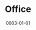 ---
title: Office
date: 0003-01-01
ico: mdi:desktop-tower
color:
  title: red
  shade: 400
hardware:

  - type: Display 1
    name: Spectrum › Black
    sub:
      - 27"
      - 240Hz
      - OLED
    url: https://dough.tech/products/spectrum-black

  - type: Display 2
    name: LG › 27GL83A-B
    sub:
      - 27"
      - 144Hz
    url: https://amazon.com/dp/B07YGZL8XF?tag=qrayg-20

  - type: Speakers
    name: Audioengine › A2+
    sub:
      - + S6 Sub
    url: https://amazon.com/dp/B07MYW4Q8S?tag=qrayg-20

  - type: Headphones
    name: Bowers & Wilkins › PX-7
    sub:
      - Over Ear
    url: https://amazon.com/dp/B07WK6SGZC?tag=qrayg-20

  - type: Cam
    name: Insta360 › Link
    sub:
      - USB
      - AI
    url: https://amazon.com/dp/B0B826KS4B?tag=qrayg-20

  # - type: Cam
  #   name: Opal › AI Webcam
  #   sub:
  #     - USB
  #     - Black
  #   url: https://opalcamera.com/

  # - type: Cam
  #   name: Lumina › AI Webcam
  #   sub:
  #     - USB
  #     - Atomic Grey
  #   url: https://amazon.com/dp/B09T74FDVJ?tag=qrayg-20

  - type: USB Switch
    name: UGreen › USB3 Switch
    sub:
      - 4x USB3
      - Mac ↔ PC
    url: https://amazon.com/dp/B01N6GD9JO?tag=qrayg-20

  - type: Misc
    name: LaMetric › Sky
    sub:
      - Smart Lighting
    url: https://lametric.com/en-US/sky/

  - type: Misc
    name: LaMetric › Time
    sub:
      - Smart Clock
    url: https://amazon.com/dp/B01IVTVK3W?tag=qrayg-20

  - type: NAS
    name: Synology › DS620slim
    sub:
      - 6 Bays
      - 8GB Crucial Ram
    url: https://amazon.com/dp/B07V6CC4M2?tag=qrayg-20

  # - type: NAS
  #   name: Synology › DS416slim
  #   sub:
  #     - 4 Bays
  #     - 2 TB
  #   url: https://amazon.com/dp/B00LB0E9B4?tag=qrayg-20

  - type: Chair
    name: HINOMI › H1 Classic #Steelcase › Reply Mesh
    sub:
      #- Gray
      - Black
    url: https://hinomi.co/products/hinomi-h1-classic-ergonomic-office-chair

---